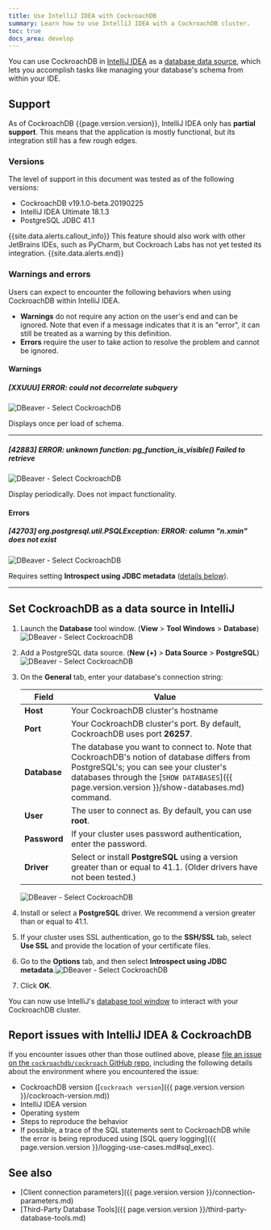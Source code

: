 ```yaml
---
title: Use IntelliJ IDEA with CockroachDB
summary: Learn how to use IntelliJ IDEA with a CockroachDB cluster.
toc: true
docs_area: develop
---
```


You can use CockroachDB in [IntelliJ IDEA](https://www.jetbrains.com/idea/) as a [database data source](https://www.jetbrains.com/help/idea/managing-data-sources.html#data_sources), which lets you accomplish tasks like managing your database's schema from within your IDE.

## Support

As of CockroachDB {{page.version.version}}, IntelliJ IDEA only has **partial support**. This means that the application is mostly functional, but its integration still has a few rough edges.

### Versions

The level of support in this document was tested as of the following versions:

- CockroachDB v19.1.0-beta.20190225
- IntelliJ IDEA Ultimate 18.1.3
- PostgreSQL JDBC 41.1

{{site.data.alerts.callout_info}}
This feature should also work with other JetBrains IDEs, such as PyCharm, but Cockroach Labs has not yet tested its integration.
{{site.data.alerts.end}}

### Warnings and errors

Users can expect to encounter the following behaviors when using CockroachDB within IntelliJ IDEA.

- **Warnings** do not require any action on the user's end and can be ignored. Note that even if a message indicates that it is an "error", it can still be treated as a warning by this definition.
- **Errors** require the user to take action to resolve the problem and cannot be ignored.

#### Warnings

##### [XXUUU] ERROR: could not decorrelate subquery

![DBeaver - Select CockroachDB](/images/v25.1/intellij/XX000_error_could_not_decorrelate_subquery.png)

Displays once per load of schema.

<hr/>

##### [42883] ERROR: unknown function: pg_function_is_visible() Failed to retrieve

![DBeaver - Select CockroachDB](/images/v25.1/intellij/42883_error_pg_function_is_visible.png)

Display periodically. Does not impact functionality.

#### Errors

##### [42703] org.postgresql.util.PSQLException: ERROR: column "n.xmin" does not exist

![DBeaver - Select CockroachDB](/images/v25.1/intellij/42073_error_column_n_xmin_does_not_exist.png)

Requires setting **Introspect using JDBC metadata** ([details below](#set-cockroachdb-as-a-data-source-in-intellij)).

<hr/>

## Set CockroachDB as a data source in IntelliJ

1. Launch the **Database** tool window. (**View** > **Tool Windows** > **Database**) ![DBeaver - Select CockroachDB](/images/v25.1/intellij/01_database_tool_window.png)
1. Add a PostgreSQL data source. (**New (+)** > **Data Source** > **PostgreSQL**)![DBeaver - Select CockroachDB](/images/v25.1/intellij/02_postgresql_data_source.png)
1. On the **General** tab, enter your database's connection string:

	Field | Value
	------|-------
	**Host** | Your CockroachDB cluster's hostname
	**Port** | Your CockroachDB cluster's port. By default, CockroachDB uses port **26257**.
	**Database** | The database you want to connect to. Note that CockroachDB's notion of database differs from PostgreSQL's; you can see your cluster's databases through the [`SHOW DATABASES`]({{ page.version.version }}/show-databases.md) command.
	**User** | The user to connect as. By default, you can use **root**.
	**Password** | If your cluster uses password authentication, enter the password.
	**Driver** | Select or install **PostgreSQL** using a version greater than or equal to 41.1. (Older drivers have not been tested.)

	![DBeaver - Select CockroachDB](/images/v25.1/intellij/03_general_tab.png)
1. Install or select a **PostgreSQL** driver. We recommend a version greater than or equal to 41.1.
1. If your cluster uses SSL authentication, go to the **SSH/SSL** tab, select **Use SSL** and provide the location of your certificate files.
1. Go to the **Options** tab, and then select **Introspect using JDBC metadata**.![DBeaver - Select CockroachDB](/images/v25.1/intellij/04_options_tab.png)
1. Click **OK**.

You can now use IntelliJ's [database tool window](https://www.jetbrains.com/help/idea/working-with-the-database-tool-window.html) to interact with your CockroachDB cluster.

## Report issues with IntelliJ IDEA & CockroachDB

If you encounter issues other than those outlined above, please [file an issue on the `cockroachdb/cockroach` GitHub repo](https://github.com/cockroachdb/cockroach/issues/new?template=bug_report.md), including the following details about the environment where you encountered the issue:

- CockroachDB version ([`cockroach version`]({{ page.version.version }}/cockroach-version.md))
- IntelliJ IDEA version
- Operating system
- Steps to reproduce the behavior
- If possible, a trace of the SQL statements sent to CockroachDB while the error is being reproduced using [SQL query logging]({{ page.version.version }}/logging-use-cases.md#sql_exec).

## See also

+ [Client connection parameters]({{ page.version.version }}/connection-parameters.md)
+ [Third-Party Database Tools]({{ page.version.version }}/third-party-database-tools.md)